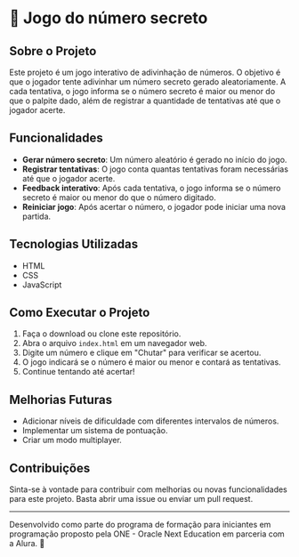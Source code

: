 # 🎯 Jogo do número secreto

## Sobre o Projeto
Este projeto é um jogo interativo de adivinhação de números. O objetivo é que o jogador tente adivinhar um número secreto gerado aleatoriamente. A cada tentativa, o jogo informa se o número secreto é maior ou menor do que o palpite dado, além de registrar a quantidade de tentativas até que o jogador acerte.

## Funcionalidades
- **Gerar número secreto**: Um número aleatório é gerado no início do jogo.
- **Registrar tentativas**: O jogo conta quantas tentativas foram necessárias até que o jogador acerte.
- **Feedback interativo**: Após cada tentativa, o jogo informa se o número secreto é maior ou menor do que o número digitado.
- **Reiniciar jogo**: Após acertar o número, o jogador pode iniciar uma nova partida.

## Tecnologias Utilizadas
- HTML
- CSS
- JavaScript

## Como Executar o Projeto
1. Faça o download ou clone este repositório.
2. Abra o arquivo `index.html` em um navegador web.
3. Digite um número e clique em "Chutar" para verificar se acertou.
4. O jogo indicará se o número é maior ou menor e contará as tentativas.
5. Continue tentando até acertar!

## Melhorias Futuras
- Adicionar níveis de dificuldade com diferentes intervalos de números.
- Implementar um sistema de pontuação.
- Criar um modo multiplayer.

## Contribuições
Sinta-se à vontade para contribuir com melhorias ou novas funcionalidades para este projeto. Basta abrir uma issue ou enviar um pull request.

---
Desenvolvido como parte do programa de formação para iniciantes em programação proposto pela ONE - Oracle Next Education em parceria com a Alura. 🚀

